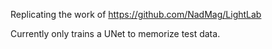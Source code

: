 Replicating the work of https://github.com/NadMag/LightLab

Currently only trains a UNet to memorize test data.
